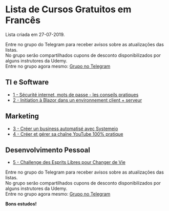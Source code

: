 # Lista de Cursos Gratuitos em Francês

Lista criada em 27-07-2019.

Entre no grupo do Telegram para receber avisos sobre as atualizações das listas.  
No grupo serão compartilhados cupons de desconto disponibilizados por alguns instrutores da Udemy.  
Entre no grupo agora mesmo: [Grupo no Telegram](http://bit.ly/2UvKbVX)


## TI e Software
 - [ 1 - Sécurité internet, mots de passe - les conseils pratiques](https://www.udemy.com/securite-internet-mots-de-passe/?deal_code=UDEAFFBS719&ranMID=39197&ranEAID=LtOw5vJl/HM&ranSiteID=LtOw5vJl_HM-KQDd10zG3Lh23R2uu1J3CQ&LSNPUBID=LtOw5vJl/HM)
 - [ 2 - Initiation à Blazor dans un environnement client + serveur](https://www.udemy.com/initiation-a-blazor-dans-un-environnement-client-serveur-asp-net-core/?deal_code=UDEAFFBS719&ranMID=39197&ranEAID=LtOw5vJl/HM&ranSiteID=LtOw5vJl_HM-KQDd10zG3Lh23R2uu1J3CQ&LSNPUBID=LtOw5vJl/HM)


## Marketing
 - [ 3 - Créer un business automatisé avec Systemeio](https://www.udemy.com/creer-un-business-automatise-avec-systemeio/?deal_code=UDEAFFBS719&ranMID=39197&ranEAID=LtOw5vJl/HM&ranSiteID=LtOw5vJl_HM-KQDd10zG3Lh23R2uu1J3CQ&LSNPUBID=LtOw5vJl/HM)
 - [ 4 - Créer et gérer sa chaîne YouTube 100% pratique](https://www.udemy.com/je-cree-ma_chaine-youtube/?deal_code=UDEAFFBS719&ranMID=39197&ranEAID=LtOw5vJl/HM&ranSiteID=LtOw5vJl_HM-KQDd10zG3Lh23R2uu1J3CQ&LSNPUBID=LtOw5vJl/HM)


## Desenvolvimento Pessoal
 - [ 5 - Challenge des Esprits Libres pour Changer de Vie](https://www.udemy.com/challenge-des-esprits-libres-pour-changer-de-vie/?deal_code=UDEAFFBS719&ranMID=39197&ranEAID=LtOw5vJl/HM&ranSiteID=LtOw5vJl_HM-KQDd10zG3Lh23R2uu1J3CQ&LSNPUBID=LtOw5vJl/HM)


Entre no grupo do Telegram para receber avisos sobre as atualizações das listas.  
No grupo serão compartilhados cupons de desconto disponibilizados por alguns instrutores da Udemy.  
Entre no grupo agora mesmo: [Grupo no Telegram](http://bit.ly/2UvKbVX)


**Bons estudos!**

